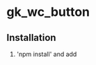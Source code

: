 # gk_wc_button

## Installation
1. 'npm install' and add <script> tag that points to the packages index.js file located within the node_modules folder.
2. Call 'loadComponent' and pass in file path to the packages 'button.wc' file located within the node_modules folder.

``` html
<script src="../index.js"></script>
<script>
    loadComponent('../button.wc')
</script>
```
## Usage
### Loading
To trigger the loading animation, the 'loading' attribute needs to be set on the button. This can be done with a bit of javascript.
``` html
<gk-wc-button id="gkButton">
</gk-wc-button>

<script>
    const EL = document.querySelector('#gkButton')
    EL.addEventListener('click', function () {
        EL.setAttribute('loading', true)
        
        // Wait for something to happen...        
        EL.setAttribute('loading', false)
    })
</script>
```

### Rounded
To add rounding to the corners of the button, add the 'rounded' attribute.
```html
<gk-wc-button rounded>
</gk-wc-button>
```

### Flat
To flatten the button, add the 'flat' attribute.
```html
<gk-wc-button flat>
</gk-wc-button>
```

### Colour
To change the colour of the button, add the colour attibute with a valid param. Currently, only the following values are valid; negative, warning, success and neutral.
```html
<gk-wc-button colour="success">
</gk-wc-button>
```

### Icon
To change the icon, add the icon attibute with a valid param. Currently, only the following values are valid; save and database.
```html
<gk-wc-button icon="database">
</gk-wc-button>
```

### Example:
``` html        
<gk-wc-button
    id="gkButton"
    rounded
    flat
    colour="neutral"
    icon="save"
>
</gk-wc-button>
```
